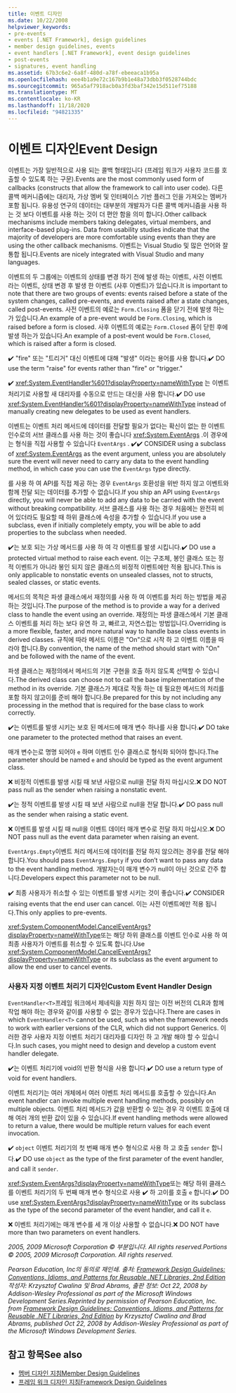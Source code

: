 ```yaml
---
title: 이벤트 디자인
ms.date: 10/22/2008
helpviewer_keywords:
- pre-events
- events [.NET Framework], design guidelines
- member design guidelines, events
- event handlers [.NET Framework], event design guidelines
- post-events
- signatures, event handling
ms.assetid: 67b3c6e2-6a8f-480d-a78f-ebeeaca1b95a
ms.openlocfilehash: eee4b1a9e72c167b9b1e48a73dbb3f0528744bdc
ms.sourcegitcommit: 965a5af7918acb0a3fd3baf342e15d511ef75188
ms.translationtype: MT
ms.contentlocale: ko-KR
ms.lasthandoff: 11/18/2020
ms.locfileid: "94821335"
---
```

# <a name="event-design"></a><span data-ttu-id="70fe4-102">이벤트 디자인</span><span class="sxs-lookup"><span data-stu-id="70fe4-102">Event Design</span></span>
<span data-ttu-id="70fe4-103">이벤트는 가장 일반적으로 사용 되는 콜백 형태입니다 (프레임 워크가 사용자 코드를 호출할 수 있도록 하는 구문).</span><span class="sxs-lookup"><span data-stu-id="70fe4-103">Events are the most commonly used form of callbacks (constructs that allow the framework to call into user code).</span></span> <span data-ttu-id="70fe4-104">다른 콜백 메커니즘에는 대리자, 가상 멤버 및 인터페이스 기반 플러그 인을 가져오는 멤버가 포함 됩니다. 유용성 연구의 데이터는 대부분의 개발자가 다른 콜백 메커니즘을 사용 하는 것 보다 이벤트를 사용 하는 것이 더 편안 함을 의미 합니다.</span><span class="sxs-lookup"><span data-stu-id="70fe4-104">Other callback mechanisms include members taking delegates, virtual members, and interface-based plug-ins. Data from usability studies indicate that the majority of developers are more comfortable using events than they are using the other callback mechanisms.</span></span> <span data-ttu-id="70fe4-105">이벤트는 Visual Studio 및 많은 언어와 잘 통합 됩니다.</span><span class="sxs-lookup"><span data-stu-id="70fe4-105">Events are nicely integrated with Visual Studio and many languages.</span></span>

 <span data-ttu-id="70fe4-106">이벤트의 두 그룹에는 이벤트의 상태를 변경 하기 전에 발생 하는 이벤트, 사전 이벤트 라는 이벤트, 상태 변경 후 발생 한 이벤트 (사후 이벤트)가 있습니다.</span><span class="sxs-lookup"><span data-stu-id="70fe4-106">It is important to note that there are two groups of events: events raised before a state of the system changes, called pre-events, and events raised after a state changes, called post-events.</span></span> <span data-ttu-id="70fe4-107">사전 이벤트의 예로는 `Form.Closing` 폼을 닫기 전에 발생 하는가 있습니다.</span><span class="sxs-lookup"><span data-stu-id="70fe4-107">An example of a pre-event would be `Form.Closing`, which is raised before a form is closed.</span></span> <span data-ttu-id="70fe4-108">사후 이벤트의 예로는 `Form.Closed` 폼이 닫힌 후에 발생 하는가 있습니다.</span><span class="sxs-lookup"><span data-stu-id="70fe4-108">An example of a post-event would be `Form.Closed`, which is raised after a form is closed.</span></span>

 <span data-ttu-id="70fe4-109">✔️ "fire" 또는 "트리거" 대신 이벤트에 대해 "발생" 이라는 용어를 사용 합니다.</span><span class="sxs-lookup"><span data-stu-id="70fe4-109">✔️ DO use the term "raise" for events rather than "fire" or "trigger."</span></span>

 <span data-ttu-id="70fe4-110">✔️ <xref:System.EventHandler%601?displayProperty=nameWithType> 는 이벤트 처리기로 사용할 새 대리자를 수동으로 만드는 대신을 사용 합니다.</span><span class="sxs-lookup"><span data-stu-id="70fe4-110">✔️ DO use <xref:System.EventHandler%601?displayProperty=nameWithType> instead of manually creating new delegates to be used as event handlers.</span></span>

 <span data-ttu-id="70fe4-111">이벤트는 이벤트 처리 메서드에 데이터를 전달할 필요가 없다는 확신이 없는 한 이벤트 인수로의 서브 클래스를 사용 하는 것이 좋습니다 <xref:System.EventArgs> .이 경우에는 형식을 직접 사용할 수 있습니다 `EventArgs` . ✔️</span><span class="sxs-lookup"><span data-stu-id="70fe4-111">✔️ CONSIDER using a subclass of <xref:System.EventArgs> as the event argument, unless you are absolutely sure the event will never need to carry any data to the event handling method, in which case you can use the `EventArgs` type directly.</span></span>

 <span data-ttu-id="70fe4-112">를 사용 하 여 API를 직접 제공 하는 경우 `EventArgs` 호환성을 위반 하지 않고 이벤트와 함께 전달 되는 데이터를 추가할 수 없습니다.</span><span class="sxs-lookup"><span data-stu-id="70fe4-112">If you ship an API using `EventArgs` directly, you will never be able to add any data to be carried with the event without breaking compatibility.</span></span> <span data-ttu-id="70fe4-113">서브 클래스를 사용 하는 경우 처음에는 완전히 비어 있더라도 필요할 때 하위 클래스에 속성을 추가할 수 있습니다.</span><span class="sxs-lookup"><span data-stu-id="70fe4-113">If you use a subclass, even if initially completely empty, you will be able to add properties to the subclass when needed.</span></span>

 <span data-ttu-id="70fe4-114">✔️는 보호 되는 가상 메서드를 사용 하 여 각 이벤트를 발생 시킵니다.</span><span class="sxs-lookup"><span data-stu-id="70fe4-114">✔️ DO use a protected virtual method to raise each event.</span></span> <span data-ttu-id="70fe4-115">이는 구조체, 봉인 클래스 또는 정적 이벤트가 아니라 봉인 되지 않은 클래스의 비정적 이벤트에만 적용 됩니다.</span><span class="sxs-lookup"><span data-stu-id="70fe4-115">This is only applicable to nonstatic events on unsealed classes, not to structs, sealed classes, or static events.</span></span>

 <span data-ttu-id="70fe4-116">메서드의 목적은 파생 클래스에서 재정의를 사용 하 여 이벤트를 처리 하는 방법을 제공 하는 것입니다.</span><span class="sxs-lookup"><span data-stu-id="70fe4-116">The purpose of the method is to provide a way for a derived class to handle the event using an override.</span></span> <span data-ttu-id="70fe4-117">재정의는 파생 클래스에서 기본 클래스 이벤트를 처리 하는 보다 유연 하 고, 빠르고, 자연스럽는 방법입니다.</span><span class="sxs-lookup"><span data-stu-id="70fe4-117">Overriding is a more flexible, faster, and more natural way to handle base class events in derived classes.</span></span> <span data-ttu-id="70fe4-118">규칙에 따라 메서드 이름은 "On"으로 시작 하 고 이벤트 이름을 따라야 합니다.</span><span class="sxs-lookup"><span data-stu-id="70fe4-118">By convention, the name of the method should start with "On" and be followed with the name of the event.</span></span>

 <span data-ttu-id="70fe4-119">파생 클래스는 재정의에서 메서드의 기본 구현을 호출 하지 않도록 선택할 수 있습니다.</span><span class="sxs-lookup"><span data-stu-id="70fe4-119">The derived class can choose not to call the base implementation of the method in its override.</span></span> <span data-ttu-id="70fe4-120">기본 클래스가 제대로 작동 하는 데 필요한 메서드의 처리를 포함 하지 않고이를 준비 해야 합니다.</span><span class="sxs-lookup"><span data-stu-id="70fe4-120">Be prepared for this by not including any processing in the method that is required for the base class to work correctly.</span></span>

 <span data-ttu-id="70fe4-121">✔️는 이벤트를 발생 시키는 보호 된 메서드에 매개 변수 하나를 사용 합니다.</span><span class="sxs-lookup"><span data-stu-id="70fe4-121">✔️ DO take one parameter to the protected method that raises an event.</span></span>

 <span data-ttu-id="70fe4-122">매개 변수는로 명명 되어야 `e` 하며 이벤트 인수 클래스로 형식화 되어야 합니다.</span><span class="sxs-lookup"><span data-stu-id="70fe4-122">The parameter should be named `e` and should be typed as the event argument class.</span></span>

 <span data-ttu-id="70fe4-123">❌ 비정적 이벤트를 발생 시킬 때 보낸 사람으로 null을 전달 하지 마십시오.</span><span class="sxs-lookup"><span data-stu-id="70fe4-123">❌ DO NOT pass null as the sender when raising a nonstatic event.</span></span>

 <span data-ttu-id="70fe4-124">✔️는 정적 이벤트를 발생 시킬 때 보낸 사람으로 null을 전달 합니다.</span><span class="sxs-lookup"><span data-stu-id="70fe4-124">✔️ DO pass null as the sender when raising a static event.</span></span>

 <span data-ttu-id="70fe4-125">❌ 이벤트를 발생 시킬 때 null을 이벤트 데이터 매개 변수로 전달 하지 마십시오.</span><span class="sxs-lookup"><span data-stu-id="70fe4-125">❌ DO NOT pass null as the event data parameter when raising an event.</span></span>

 <span data-ttu-id="70fe4-126">`EventArgs.Empty`이벤트 처리 메서드에 데이터를 전달 하지 않으려는 경우를 전달 해야 합니다.</span><span class="sxs-lookup"><span data-stu-id="70fe4-126">You should pass `EventArgs.Empty` if you don’t want to pass any data to the event handling method.</span></span> <span data-ttu-id="70fe4-127">개발자는이 매개 변수가 null이 아닌 것으로 간주 합니다.</span><span class="sxs-lookup"><span data-stu-id="70fe4-127">Developers expect this parameter not to be null.</span></span>

 <span data-ttu-id="70fe4-128">✔️ 최종 사용자가 취소할 수 있는 이벤트를 발생 시키는 것이 좋습니다.</span><span class="sxs-lookup"><span data-stu-id="70fe4-128">✔️ CONSIDER raising events that the end user can cancel.</span></span> <span data-ttu-id="70fe4-129">이는 사전 이벤트에만 적용 됩니다.</span><span class="sxs-lookup"><span data-stu-id="70fe4-129">This only applies to pre-events.</span></span>

 <span data-ttu-id="70fe4-130"><xref:System.ComponentModel.CancelEventArgs?displayProperty=nameWithType>또는 해당 하위 클래스를 이벤트 인수로 사용 하 여 최종 사용자가 이벤트를 취소할 수 있도록 합니다.</span><span class="sxs-lookup"><span data-stu-id="70fe4-130">Use <xref:System.ComponentModel.CancelEventArgs?displayProperty=nameWithType> or its subclass as the event argument to allow the end user to cancel events.</span></span>

### <a name="custom-event-handler-design"></a><span data-ttu-id="70fe4-131">사용자 지정 이벤트 처리기 디자인</span><span class="sxs-lookup"><span data-stu-id="70fe4-131">Custom Event Handler Design</span></span>
 <span data-ttu-id="70fe4-132">`EventHandler<T>`프레임 워크에서 제네릭을 지원 하지 않는 이전 버전의 CLR과 함께 작업 해야 하는 경우와 같이를 사용할 수 없는 경우가 있습니다.</span><span class="sxs-lookup"><span data-stu-id="70fe4-132">There are cases in which `EventHandler<T>` cannot be used, such as when the framework needs to work with earlier versions of the CLR, which did not support Generics.</span></span> <span data-ttu-id="70fe4-133">이러한 경우 사용자 지정 이벤트 처리기 대리자를 디자인 하 고 개발 해야 할 수 있습니다.</span><span class="sxs-lookup"><span data-stu-id="70fe4-133">In such cases, you might need to design and develop a custom event handler delegate.</span></span>

 <span data-ttu-id="70fe4-134">✔️는 이벤트 처리기에 void의 반환 형식을 사용 합니다.</span><span class="sxs-lookup"><span data-stu-id="70fe4-134">✔️ DO use a return type of void for event handlers.</span></span>

 <span data-ttu-id="70fe4-135">이벤트 처리기는 여러 개체에서 여러 이벤트 처리 메서드를 호출할 수 있습니다.</span><span class="sxs-lookup"><span data-stu-id="70fe4-135">An event handler can invoke multiple event handling methods, possibly on multiple objects.</span></span> <span data-ttu-id="70fe4-136">이벤트 처리 메서드가 값을 반환할 수 있는 경우 각 이벤트 호출에 대해 여러 개의 반환 값이 있을 수 있습니다.</span><span class="sxs-lookup"><span data-stu-id="70fe4-136">If event handling methods were allowed to return a value, there would be multiple return values for each event invocation.</span></span>

 <span data-ttu-id="70fe4-137">✔️ `object` 이벤트 처리기의 첫 번째 매개 변수 형식으로 사용 하 고 호출 `sender` 합니다.</span><span class="sxs-lookup"><span data-stu-id="70fe4-137">✔️ DO use `object` as the type of the first parameter of the event handler, and call it `sender`.</span></span>

 <span data-ttu-id="70fe4-138"><xref:System.EventArgs?displayProperty=nameWithType>또는 해당 하위 클래스를 이벤트 처리기의 두 번째 매개 변수 형식으로 사용 ✔️ 하 고이를 호출 `e` 합니다.</span><span class="sxs-lookup"><span data-stu-id="70fe4-138">✔️ DO use <xref:System.EventArgs?displayProperty=nameWithType> or its subclass as the type of the second parameter of the event handler, and call it `e`.</span></span>

 <span data-ttu-id="70fe4-139">❌ 이벤트 처리기에는 매개 변수를 세 개 이상 사용할 수 없습니다.</span><span class="sxs-lookup"><span data-stu-id="70fe4-139">❌ DO NOT have more than two parameters on event handlers.</span></span>

 <span data-ttu-id="70fe4-140">*2005, 2009 Microsoft Corporation © 부분입니다. All rights reserved.*</span><span class="sxs-lookup"><span data-stu-id="70fe4-140">*Portions © 2005, 2009 Microsoft Corporation. All rights reserved.*</span></span>

 <span data-ttu-id="70fe4-141">*Pearson Education, Inc의 동의로 재인쇄. 출처: [Framework Design Guidelines: Conventions, Idioms, and Patterns for Reusable .NET Libraries, 2nd Edition](https://www.informit.com/store/framework-design-guidelines-conventions-idioms-and-9780321545619) 작성자: Krzysztof Cwalina 및 Brad Abrams, 출판 정보: Oct 22, 2008 by Addison-Wesley Professional as part of the Microsoft Windows Development Series.*</span><span class="sxs-lookup"><span data-stu-id="70fe4-141">*Reprinted by permission of Pearson Education, Inc. from [Framework Design Guidelines: Conventions, Idioms, and Patterns for Reusable .NET Libraries, 2nd Edition](https://www.informit.com/store/framework-design-guidelines-conventions-idioms-and-9780321545619) by Krzysztof Cwalina and Brad Abrams, published Oct 22, 2008 by Addison-Wesley Professional as part of the Microsoft Windows Development Series.*</span></span>

## <a name="see-also"></a><span data-ttu-id="70fe4-142">참고 항목</span><span class="sxs-lookup"><span data-stu-id="70fe4-142">See also</span></span>

- [<span data-ttu-id="70fe4-143">멤버 디자인 지침</span><span class="sxs-lookup"><span data-stu-id="70fe4-143">Member Design Guidelines</span></span>](member.md)
- [<span data-ttu-id="70fe4-144">프레임 워크 디자인 지침</span><span class="sxs-lookup"><span data-stu-id="70fe4-144">Framework Design Guidelines</span></span>](index.md)
